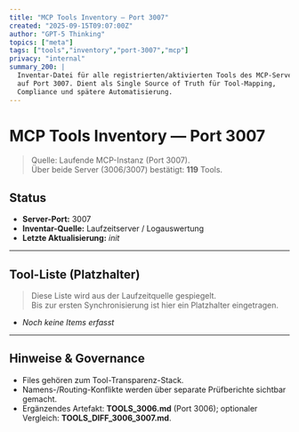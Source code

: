 ```yaml
---
title: "MCP Tools Inventory — Port 3007"
created: "2025-09-15T09:07:00Z"
author: "GPT-5 Thinking"
topics: ["meta"]
tags: ["tools","inventory","port-3007","mcp"]
privacy: "internal"
summary_200: |
  Inventar-Datei für alle registrierten/aktivierten Tools des MCP-Servers
  auf Port 3007. Dient als Single Source of Truth für Tool-Mapping,
  Compliance und spätere Automatisierung.
---
```


# MCP Tools Inventory — Port **3007**

> Quelle: Laufende MCP-Instanz (Port 3007).  
> Über beide Server (3006/3007) bestätigt: **119** Tools.

## Status

- **Server-Port:** 3007  
- **Inventar-Quelle:** Laufzeitserver / Logauswertung  
- **Letzte Aktualisierung:** _init_

---

## Tool-Liste (Platzhalter)

> Diese Liste wird aus der Laufzeitquelle gespiegelt.  
> Bis zur ersten Synchronisierung ist hier ein Platzhalter eingetragen.

- _Noch keine Items erfasst_

---

## Hinweise & Governance

- Files gehören zum Tool-Transparenz-Stack.
- Namens-/Routing-Konflikte werden über separate Prüfberichte sichtbar gemacht.
- Ergänzendes Artefakt: **TOOLS_3006.md** (Port 3006); optionaler Vergleich: **TOOLS_DIFF_3006_3007.md**.